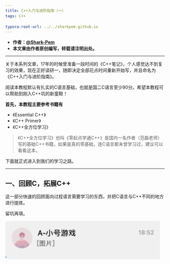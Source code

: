 ```yaml
---
title: C++入门与进阶指南（一）
tags: C++

typora-root-url: ../../sharkpem.github.io
---
```


* **作者：[@Shark-Pem](https://sharkpem.cn/)**
* **本文章由作者原创编写，转载请注明出处。**

---

关于本系列文章，17年的时候曾准备一段时间的《C++笔记》，个人感觉达不到复习的效果，现在正好读研一，随即决定全部花点时间重新开始写，并且命名为《C++入门与进阶指南》。

阅读本教程默认有扎实的C语言基础，也就是国二C语言至少90分。希望本教程可以帮助到刚入C++坑的新童鞋！

**首先，本教程主要参考书籍有**

* 《Essential C++》
* 《C++ Primer》
* 《C++全方位学习》

>《C++全方位学习》也叫《零起点学通C++》是国内一名作者（范磊老师）写的基础C++书籍，如果是真的零基础，连C语言都未曾学习过，建议可以看看这本。

下面就正式进入到我们的学习之路。

---

## 一、回顾C，拓展C++

这一部分快速的回顾面向过程语言需要学习的东西，并把C语言与C++不同的地方进行提炼。

留坑再填。

![image-20201231211109429](/assets/images/image-20201231211109429.png)
